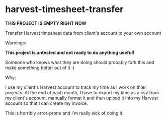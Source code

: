 harvest-timesheet-transfer
==========================

**THIS PROJECT IS EMPTY RIGHT NOW**

Transfer Harvest timesheet data from client's account to your own account

Warnings:

**This project is untested and not ready to do anything useful!**

Someone who knows what they are doing should probably fork this and make something better out of it :)


Why:

I use my client's Harvest account to track my time as I work on thier projects. At the end of each 
month, I have to export my time as a csv from my client's account, manually format it and then 
upload it into my Harvest account so that I can create my invoice. 

This is horribly error-prone and I'm really sick of doing it.


